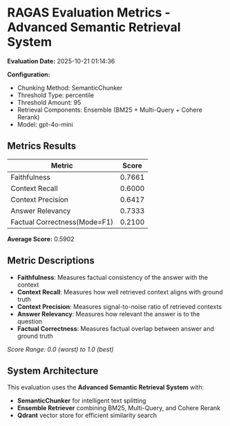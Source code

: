 # RAGAS Evaluation Metrics - Advanced Semantic Retrieval System

**Evaluation Date:** 2025-10-21 01:14:36

**Configuration:**
- Chunking Method: SemanticChunker
- Threshold Type: percentile
- Threshold Amount: 95
- Retrieval Components: Ensemble (BM25 + Multi-Query + Cohere Rerank)
- Model: gpt-4o-mini

## Metrics Results

| Metric | Score |
|--------|-------|
| Faithfulness | 0.7661 |
| Context Recall | 0.6000 |
| Context Precision | 0.6417 |
| Answer Relevancy | 0.7333 |
| Factual Correctness(Mode=F1) | 0.2100 |

**Average Score:** 0.5902

## Metric Descriptions

- **Faithfulness**: Measures factual consistency of the answer with the context
- **Context Recall**: Measures how well retrieved context aligns with ground truth
- **Context Precision**: Measures signal-to-noise ratio of retrieved contexts
- **Answer Relevancy**: Measures how relevant the answer is to the question
- **Factual Correctness**: Measures factual overlap between answer and ground truth

*Score Range: 0.0 (worst) to 1.0 (best)*

## System Architecture

This evaluation uses the **Advanced Semantic Retrieval System** with:
- **SemanticChunker** for intelligent text splitting
- **Ensemble Retriever** combining BM25, Multi-Query, and Cohere Rerank
- **Qdrant** vector store for efficient similarity search
